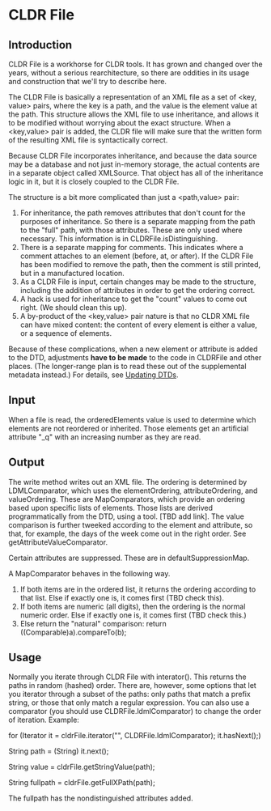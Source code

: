 # CLDR File

## Introduction

CLDR File is a workhorse for CLDR tools. It has grown and changed over the
years, without a serious rearchitecture, so there are oddities in its usage and
construction that we'll try to describe here.

The CLDR File is basically a representation of an XML file as a set of <key,
value> pairs, where the key is a path, and the value is the element value at the
path. This structure allows the XML file to use inheritance, and allows it to be
modified without worrying about the exact structure. When a <key,value> pair is
added, the CLDR file will make sure that the written form of the resulting XML
file is syntactically correct.

Because CLDR File incorporates inheritance, and because the data source may be a
database and not just in-memory storage, the actual contents are in a separate
object called XMLSource. That object has all of the inheritance logic in it, but
it is closely coupled to the CLDR File.

The structure is a bit more complicated than just a <path,value> pair:

1.  For inheritance, the path removes attributes that don't count for the
    purposes of inheritance. So there is a separate mapping from the path to the
    "full" path, with those attributes. These are only used where necessary.
    This information is in CLDRFile.isDistinguishing.
2.  There is a separate mapping for comments. This indicates where a comment
    attaches to an element (before, at, or after). If the CLDR File has been
    modified to remove the path, then the comment is still printed, but in a
    manufactured location.
3.  As a CLDR File is input, certain changes may be made to the structure,
    including the addition of attributes in order to get the ordering correct.
4.  A hack is used for inheritance to get the "count" values to come out right.
    (We should clean this up).
5.  A by-product of the <key,value> pair nature is that no CLDR XML file can
    have mixed content: the content of every element is either a value, or a
    sequence of elements.

Because of these complications, when a new element or attribute is added to the
DTD, adjustments **have to be made** to the code in CLDRFile and other places.
(The longer-range plan is to read these out of the supplemental metadata
instead.) For details, see [Updating DTDs](../updating-dtds/index.md).

## Input

When a file is read, the orderedElements value is used to determine which
elements are not reordered or inherited. Those elements get an artificial
attribute "_q" with an increasing number as they are read.

## Output

The write method writes out an XML file. The ordering is determined by
LDMLComparator, which uses the elementOrdering, attributeOrdering, and
valueOrdering. These are MapComparators, which provide an ordering based upon
specific lists of elements. Those lists are derived programmatically from the
DTD, using a tool. \[TBD add link\]. The value comparison is further tweeked
according to the element and attribute, so that, for example, the days of the
week come out in the right order. See getAttributeValueComparator.

Certain attributes are suppressed. These are in defaultSuppressionMap.

A MapComparator behaves in the following way.

1.  If both items are in the ordered list, it returns the ordering according to
    that list. Else if exactly one is, it comes first (TBD check this).
2.  If both items are numeric (all digits), then the ordering is the normal
    numeric order. Else if exactly one is, it comes first (TBD check this.)
3.  Else return the "natural" comparison: return ((Comparable)a).compareTo(b);

## Usage

Normally you iterate through CLDR File with interator(). This returns the paths
in random (hashed) order. There are, however, some options that let you iterator
through a subset of the paths: only paths that match a prefix string, or those
that only match a regular expression. You can also use a comparator (you should
use CLDRFile.ldmlComparator) to change the order of iteration. Example:

for (Iterator it = cldrFile.iterator("", CLDRFile.ldmlComparator);
it.hasNext();)

String path = (String) it.next();

String value = cldrFile.getStringValue(path);

String fullpath = cldrFile.getFullXPath(path);

The fullpath has the nondistinguished attributes added.
